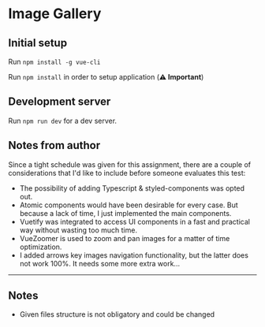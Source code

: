 # Image Gallery

## Initial setup

Run `npm install -g vue-cli`

Run `npm install` in order to setup application (**⚠️ Important**)

## Development server

Run `npm run dev` for a dev server.

## Notes from author

Since a tight schedule was given for this assignment, there are a couple of considerations that I'd like to include before someone evaluates this test:

- The possibility of adding Typescript & styled-components was opted out.
- Atomic components would have been desirable for every case. But because a lack of time, I just implemented the main components.
- Vuetify was integrated to access UI components in a fast and practical way without wasting too much time.
- VueZoomer is used to zoom and pan images for a matter of time optimization.
- I added arrows key images navigation functionality, but the latter does not work 100%. It needs some more extra work...

---

## Notes

- Given files structure is not obligatory and could be changed